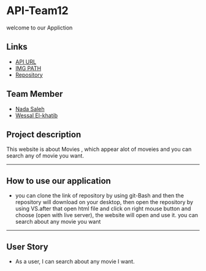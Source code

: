 # API-Team12
welcome to our Appliction

## Links
- [API URL](https://api.themoviedb.org/3/discover/movie?sort_by=popularity.desc&api_key=04c35731a5ee918f014970082a0088b1&page=6)
- [IMG PATH](https://image.tmdb.org/t/p/w1280)
- [Repository](https://github.com/GSG-FC03/API-Team12)

## Team Member

- [Nada Saleh](https://github.com/NadaSaleh20)
- [Wessal El-khatib](https://github.com/WessalJawad95)

## Project description
   This website is about Movies , which appear alot of moveies and you can search any of movie you want.
<hr>

## How to use our application
- you can clone the link of repository by using git-Bash and then the repository will download on your desktop, then open the repository by using VS.after that open html file and click on right mouse button and choose (open with live server), the website will open and use it. you can search about any movie you want
<hr>

## User Story
-  As a user, I can search about any movie I want.


